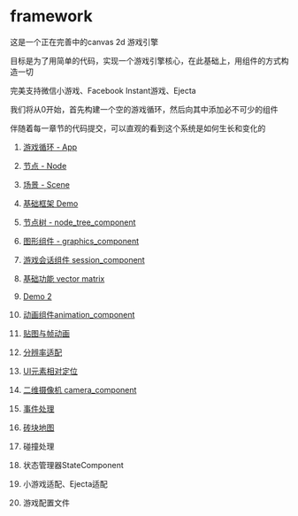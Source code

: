 # framework

这是一个正在完善中的canvas 2d 游戏引擎

目标是为了用简单的代码，实现一个游戏引擎核心，在此基础上，用组件的方式构造一切

完美支持微信小游戏、Facebook Instant游戏、Ejecta

我们将从0开始，首先构建一个空的游戏循环，然后向其中添加必不可少的组件

伴随着每一章节的代码提交，可以直观的看到这个系统是如何生长和变化的

1. [游戏循环 - App](https://github.com/canvas2d/framework/blob/master/1.app.md)

2. [节点 - Node](https://github.com/canvas2d/framework/blob/master/2.node.md)

3. [场景 - Scene](https://github.com/canvas2d/framework/blob/master/3.scene.md)

4. [基础框架 Demo](https://github.com/canvas2d/framework/blob/master/4.basic_framework.md)
5. [节点树 - node_tree_component](https://github.com/canvas2d/framework/blob/master/5.node_tree_component.md)
6. [图形组件 - graphics_component](https://github.com/canvas2d/framework/blob/master/6.graphics_component.md)
7. [游戏会话组件 session_component](https://github.com/canvas2d/framework/blob/master/7.session_component.md)
8. [基础功能 vector matrix](https://github.com/canvas2d/framework/blob/master/8.common_vector_matrix.md)
9. [Demo 2](https://github.com/canvas2d/framework/blob/master/9.demo_2.md)
10. [动画组件animation_component](https://github.com/canvas2d/framework/blob/master/10.animation_component.md)
11. [贴图与帧动画](https://github.com/canvas2d/framework/blob/master/11.texture_animation.md)
12. [分辨率适配](https://github.com/canvas2d/framework/blob/master/12.resolution_adapter.md)
13. [UI元素相对定位](https://github.com/canvas2d/framework/blob/master/13.ui_position_relative.md)
14. [二维摄像机 camera_component](https://github.com/canvas2d/framework/blob/master/14.camera_component.md)
15. [事件处理](https://github.com/canvas2d/framework/blob/master/15.dom_event_component.md)
16. [砖块地图](https://github.com/canvas2d/framework/blob/master/16.tile_component.md)
17. 碰撞处理
18. 状态管理器StateComponent
19. 小游戏适配、Ejecta适配
20. 游戏配置文件
